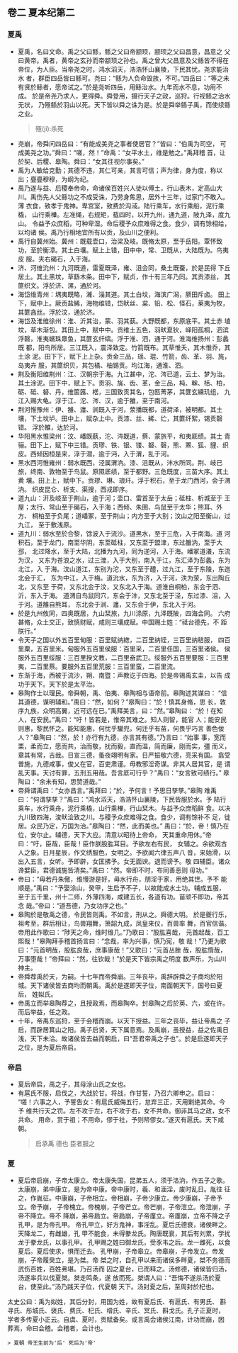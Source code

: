 ## 卷二  夏本纪第二
### 夏禹
* 夏禹，名曰文命。禹之父曰鲧，鲧之父曰帝颛顼，颛顼之父曰昌意，昌意之
父曰黄帝。禹者，黄帝之玄孙而帝颛顼之孙也。禹之曾大父昌意及父鲧皆不得在
帝位，为人臣。当帝尧之时，鸿水滔天，浩浩怀山襄陵，下民其忧。尧求能治水
者，群臣四岳皆曰鲧可。尧曰：“鲧为人负命毁族，不可。”四岳曰：“等之未
有贤於鲧者，愿帝试之。”於是尧听四岳，用鲧治水。九年而水不息，功用不成。
於是帝尧乃求人，更得舜。舜登用，摄行天子之政，巡狩。行视鲧之治水无状，
乃殛鲧於羽山以死。天下皆以舜之诛为是。於是舜举鲧子禹，而使续鲧之业。
    > 殛(jí):杀死
* 尧崩，帝舜问四岳曰：“有能成美尧之事者使居官？”皆曰：“伯禹为司空，
可成美尧之功。”舜曰：“嗟，然！”命禹：“女平水土，维是勉之。”禹拜稽
首，让於契、后稷、皋陶。舜曰：“女其往视尔事矣。”
* 禹为人敏给克勤；其德不违，其仁可亲，其言可信；声为律，身为度，称以
出；亹亹穆穆，为纲为纪。
* 禹乃遂与益、后稷奉帝命，命诸侯百姓兴人徒以傅土，行山表木，定高山大
川。禹伤先人父鲧功之不成受诛，乃劳身焦思，居外十三年，过家门不敢入。薄
衣食，致孝于鬼神。卑宫室，致费於沟淢。陆行乘车，水行乘船，泥行乘橇，
山行乘檋。左准绳，右规矩，载四时，以开九州，通九道，陂九泽，度九山。
令益予众庶稻，可种卑湿。命后稷予众庶难得之食。食少，调有馀相给，以均诸
侯。禹乃行相地宜所有以贡，及山川之便利。
* 禹行自冀州始。冀州：既载壶口，治梁及岐。既脩太原，至于岳阳。覃怀致
功，至於衡漳。其土白壤。赋上上错，田中中，常、卫既从，大陆既为。鸟夷皮
服。夹右碣石，入于海。
* 济、河维沇州：九河既道，雷夏既泽，雍、沮会同，桑土既蚕，於是民得
下丘居土。其土黑坟，草繇木条。田中下，赋贞，作十有三年乃同。其贡漆丝，
其篚织文。浮於济、漯，通於河。
* 海岱维青州：堣夷既略，濰、淄其道。其土白坟，海滨广潟，厥田斥卤。
田上下，赋中上。厥贡盐絺，海物维错，岱畎丝、枲、铅、松、怪石，莱夷为牧，
其篚酓丝。浮於汶，通於济。
* 海岱及淮维徐州：淮、沂其治，蒙、羽其蓺。大野既都，东原底平。其土赤
埴坟，草木渐包。其田上中，赋中中。贡维土五色，羽畎夏狄，峄阳孤桐，泗滨
浮磬，淮夷蠙珠臮鱼，其篚玄纤缟。浮于淮、泗，通于河。淮海维扬州：彭蠡既
都，阳鸟所居。三江既入，震泽致定。竹箭既布。其草惟夭，其木惟乔，其土涂
泥。田下下，赋下上上杂。贡金三品，瑶、琨、竹箭，齿、革、羽、旄，岛夷卉
服，其篚织贝，其包橘、柚锡贡。均江海，通淮、泗。
* 荆及衡阳维荆州：江、汉朝宗于海。九江甚中，沱、涔已道，云土、梦为治。
其土涂泥。田下中，赋上下。贡羽、旄、齿、革，金三品，杶、榦、栝、柏，
砺、砥、砮、丹，维箘簬、楛，三国致贡其名，包匦菁茅，其篚玄纁玑组，
九江入赐大龟。浮于江、沱、涔、汉，逾于雒，至于南河。
* 荆河惟豫州：伊、雒、瀍、涧既入于河，荥播既都，道荷泽，被明都。其土
壤，下土坟垆。田中上，赋杂上中。贡漆、丝、絺、纻，其篚纤絮，锡贡磬错。
浮於雒，达於河。
* 华阳黑水惟梁州：汶、嶓既蓺，沱、涔既道，蔡、蒙旅平，和夷厎绩。其土
青骊。田下上，赋下中三错。贡璆、铁、银、镂、砮、磬，熊、罴、狐、貍、织
皮。西倾因桓是来，浮于潜，逾于沔，入于渭，乱于河。
* 黑水西河惟雍州：弱水既西，泾属渭汭。漆、沮既从，沣水所同。荆、岐已
旅，终南、敦物至于鸟鼠。原隰厎绩，至于都野。三危既度，三苗大序。其土黄
壤。田上上，赋中下。贡璆、琳、琅玕。浮于积石，至于龙门西河，会于渭汭。
织皮昆仑、析支、渠搜，西戎即序。
* 道九山：汧及岐至于荆山，逾于河；壶口、雷首至于太岳；砥柱、析城至于
王屋；太行、常山至于碣石，入于海；西倾、朱圉、鸟鼠至于太华；熊耳、外方、
桐柏至于负尾；道嶓冢，至于荆山；内方至于大别；汶山之阳至衡山，过九江，
至于敷浅原。
* 道九川：弱水至於合黎，馀波入于流沙。道黑水，至于三危，入于南海。道
河积石，至于龙门，南至华阴，东至砥柱，又东至于盟津，东过雒汭，至于大邳，
北过降水，至于大陆，北播为九河，同为逆河，入于海。嶓冢道瀁，东流为汉，
又东为苍浪之水，过三澨，入于大别，南入于江，东汇泽为彭蠡，东为北江，入
于海。汶山道江，东别为沱，又东至于醴，过九江，至于东陵，东迤北会于汇，
东为中江，入于梅。道沇水，东为济，入于河，泆为荥，东出陶丘北，又东至
于荷，又东北会于汶，又东北入于海。道淮自桐柏，东会于泗、沂，东入于海。
道渭自鸟鼠同穴，东会于沣，又东北至于泾，东过漆、沮，入于河。道雒自熊耳，
东北会于涧、瀍，又东会于伊，东北入于河。
* 於是九州攸同，四奥既居，九山栞旅，九川涤原，九泽既陂，四海会同。
六府甚脩，众土交正，致慎财赋，咸则三壤成赋。中国赐土姓：“祗台德先，不
距朕行。”
* 令天子之国以外五百里甸服：百里赋纳緫，二百里纳铚，三百里纳秸服，
四百里粟，五百里米。甸服外五百里侯服：百里采，二百里任国，三百里诸侯。
侯服外五百里绥服：三百里揆文教，二百里奋武卫。绥服外五百里要服：三百里
夷，二百里蔡。要服外五百里荒服：三百里蛮，二百里流。
* 东渐于海，西被于流沙，朔、南暨：声教讫于四海。於是帝锡禹玄圭，以告
成功于天下。天下於是太平治。
* 皋陶作士以理民。帝舜朝，禹、伯夷、皋陶相与语帝前。皋陶述其谋曰：
“信其道德，谋明辅和。”禹曰：“然，如何？”皋陶曰：“於！慎其身脩，思
长，敦序九族，众明高翼，近可远在已。”禹拜美言，曰：“然。”皋陶曰：
“於！在知人，在安民。”禹曰：“吁！皆若是，惟帝其难之。知人则智，能官
人；能安民则惠，黎民怀之。能知能惠，何忧乎驩兜，何迁乎有苗，何畏乎巧言
善色佞人？”皋陶曰：“然，於！亦行有九德，亦言其有德。”乃言曰：“始事
事，宽而栗，柔而立，愿而共，治而敬，扰而毅，直而温，简而廉，刚而实，彊
而义，章其有常，吉哉。日宣三德，蚤夜翊明有家。日严振敬六德，亮采有国。
翕受普施，九德咸事，俊乂在官，百吏肃谨。毋教邪淫奇谋。非其人居其官，是
谓乱天事。天讨有罪，五刑五用哉。吾言厎可行乎？”禹曰：“女言致可绩行。”
皋陶曰：“余未有知，思赞道哉。”
* 帝舜谓禹曰：“女亦昌言。”禹拜曰；“於，予何言！予思日孳孳。”皋陶
难禹曰：“何谓孳孳？”禹曰：“鸿水滔天，浩浩怀山襄陵，下民皆服於水。予
陆行乘车，水行乘舟，泥行乘橇，山行乘檋，行山栞木。与益予众庶稻鲜
食。以决九川致四海，浚畎浍致之川。与稷予众庶难得之食。食少，调有馀补不
足，徙居。众民乃定，万国为治。”皋陶曰：“然，此而美也。”
禹曰：“於，帝！慎乃在位，安尔止。辅德，天下大应。清意以昭待上帝命，
天其重命用休。”帝曰：“吁，臣哉，臣哉！臣作朕股肱耳目。予欲左右有民，
女辅之。余欲观古人之象。日月星辰，作文绣服色，女明之。予欲闻六律五声八
音，来始滑，以出入五言，女听。予即辟，女匡拂予。女无面谀。退而谤予。敬
四辅臣。诸众谗嬖臣，君德诚施皆清矣。”禹曰：“然。帝即不时，布同善恶则
毋功。”
* 帝曰：“毋若丹朱傲，维慢游是好，毋水行舟，朋淫于家，用绝其世。予不
能顺是。”禹曰：“予娶涂山，癸甲，生启予不子，以故能成水土功。辅成五服，
至于五千里，州十二师，外薄四海，咸建五长，各道有功。苗顽不即功，帝其念
哉。”帝曰：“道吾德，乃女功序之也。”
* 皋陶於是敬禹之德，令民皆则禹。不如言，刑从之。舜德大明。
於是夔行乐，祖考至，群后相让，鸟兽翔舞，箫韶九成，凤皇来仪，百兽率
舞，百官信谐。帝用此作歌曰：“陟天之命，维时维几。”乃歌曰：“股肱喜哉，
元首起哉，百工熙哉！”皋陶拜手稽首扬言曰：“念哉，率为兴事，慎乃宪，敬
哉！”乃更为歌曰：“元首明哉，股肱良哉，庶事康哉！”又歌曰：“元首丛脞
哉，股肱惰哉，万事堕哉！”帝拜曰：“然，往钦哉！”於是天下皆宗禹之明度
数声乐，为山川神主。
* 帝舜荐禹於天，为嗣。十七年而帝舜崩。三年丧毕，禹辞辟舜之子商均於阳
城。天下诸侯皆去商均而朝禹。禹於是遂即天子位，南面朝天下，国号曰夏后，
姓姒氏。
* 帝禹立而举皋陶荐之，且授政焉，而皋陶卒。封皋陶之后於英、六，或在许。
而后举益，任之政。
* 十年，帝禹东巡狩，至于会稽而崩。以天下授益。三年之丧毕，益让帝禹之
子启，而辟居箕山之阳。禹子启贤，天下属意焉。及禹崩，虽授益，益之佐禹日
浅，天下未洽。故诸侯皆去益而朝启，曰“吾君帝禹之子也”。於是启遂即天子
之位，是为夏后帝启。
### 帝启
* 夏后帝启，禹之子，其母涂山氏之女也。
* 有扈氏不服，启伐之，大战於甘。将战，作甘誓，乃召六卿申之。启曰：
“嗟！六事之人，予誓告女：有扈氏威侮五行，怠弃三正，天用剿绝其命。今予
维共行天之罚。左不攻于左，右不攻于右，女不共命。御非其马之政，女不共命。
用命，赏于祖；不用命，僇于社，予则帑僇女。”遂灭有扈氏。天下咸朝。
    > 启承禹 德也 臣者服之
### 夏
* 夏后帝启崩，子帝太康立。帝太康失国，昆弟五人，须于洛汭，作五子之歌。
太康崩，弟中康立，是为帝中康。帝中康时，羲、和湎淫，废时乱日。胤往
征之，作胤征。中康崩，子帝相立。帝相崩，子帝少康立。帝少康崩，子帝予立。帝予崩，
子帝槐立。帝槐崩，子帝芒立。帝芒崩，子帝泄立。帝泄崩，子帝不降立。帝不
降崩，弟帝扃立。帝扃崩，子帝廑立。帝廑崩，立帝不降之子孔甲，是为帝孔甲。
帝孔甲立，好方鬼神，事淫乱。夏后氏德衰，诸侯畔之。天降龙二，有雌雄，孔
甲不能食，未得豢龙氏。陶唐既衰，其后有刘累，学扰龙于豢龙氏，以事孔甲。
孔甲赐之姓曰御龙氏，受豕韦之后。龙一雌死，以食夏后。夏后使求，惧而迁去。
孔甲崩，子帝皋立。帝皋崩，子帝发立。帝发崩，子帝履癸立，是为桀。帝
桀之时，自孔甲以来而诸侯多畔夏，桀不务德而武伤百姓，百姓弗堪。乃召汤而
囚之夏台，已而释之。汤修德，诸侯皆归汤，汤遂率兵以伐夏桀。桀走鸣条，遂
放而死。桀谓人曰：“吾悔不遂杀汤於夏台，使至此。”汤乃践天子位，代夏朝
天下。汤封夏之后，至周封於杞也。

太史公曰：禹为姒姓，其后分封，用国为姓，故有夏后氏、有扈氏、有男氏、
斟寻氏、彤城氏、襃氏、费氏、杞氏、缯氏、辛氏、冥氏、斟戈氏。孔子正夏时，
学者多传夏小正云。自虞、夏时，贡赋备矣。或言禹会诸侯江南，计功而崩，因
葬焉，命曰会稽。会稽者，会计也。

    > 夏朝 帝王生前为'后' 死后为'帝'